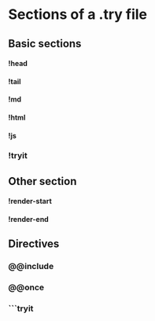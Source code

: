 # Sections of a .try file


## Basic sections

#### !head

#### !tail

#### !md

#### !html

#### !js

### !tryit

## Other section

#### !render-start

#### !render-end

## Directives

### @@include

### @@once

### \`\`\`tryit



